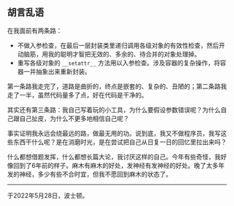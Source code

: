 ## 胡言乱语

在我面前有两条路：

- 不做入参检查，在最后一层封装类里递归调用各级对象的有效性检查，然后开动脑筋，用我的聪明才智把无效的、多余的、待合并的对象处理掉。
- 重写各级对象的 `__setattr__` 方法用以入参检查。涉及容器的复杂操作，将容器一并抽象出来重新封装。

第一条路我走完了，道路是曲折的，终点是嵌套的、复杂的、丑陋的；第二条路我走了一半，虽然代码量多了点，好在代码是干净的。

其实还有第三条路：我自己写着玩的小工具，为什么要假设参数错误呢？为什么自己跟自己扯皮，为什么不更多地相信自己呢？

事实证明我永远会绕最远的路，做最无用的功。说到底，我又不做程序员，我写这些东西干什么呢？是在消磨时光，是在尝试把自己从日复一日的回忆里拉出来吗？

什么都想借题发挥，什么都想长篇大论，我讨厌这样的自己。今年有些奇怪，我好像回到了6年前的样子。麻木有麻木的好处，发神经有发神经的好处。晚了太多年发的神经，多少有些不合时宜，但我不愿回到麻木的状态了。



------

于2022年5月28日，波士顿。
